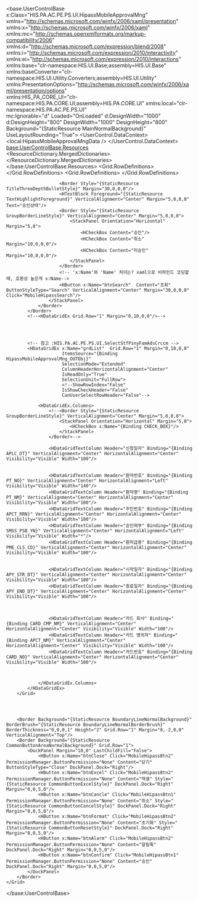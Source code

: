<base:UserControlBase x:Class="HIS.PA.AC.PE.PS.UI.HipassMobileApprovalMng"
             xmlns="http://schemas.microsoft.com/winfx/2006/xaml/presentation"
             xmlns:x="http://schemas.microsoft.com/winfx/2006/xaml"
             xmlns:mc="http://schemas.openxmlformats.org/markup-compatibility/2006" 
             xmlns:d="http://schemas.microsoft.com/expression/blend/2008" 
             xmlns:i="http://schemas.microsoft.com/expression/2010/interactivity"
             xmlns:ei="http://schemas.microsoft.com/expression/2010/interactions"
             xmlns:base="clr-namespace:HIS.UI.Base;assembly=HIS.UI.Base"
             xmlns:baseConverter="clr-namespace:HIS.UI.Utility.Converters;assembly=HIS.UI.Utility"
             xmlns:PresentationOptions="http://schemas.microsoft.com/winfx/2006/xaml/presentation/options"    
             xmlns:HIS_PA_CORE_UI="clr-namespace:HIS.PA.CORE.UI;assembly=HIS.PA.CORE.UI"
             xmlns:local="clr-namespace:HIS.PA.AC.PE.PS.UI"   
             mc:Ignorable="d" 
             Loaded="OnLoaded" 
             d:DesignWidth="1000" d:DesignHeight="800"  DesignWidth="1000" DesignHeight="800" Background="{StaticResource MainNormalBackground}" UseLayoutRounding="True">
    <UserControl.DataContext>
        <local:HipassMobileApprovalMngData />
    </UserControl.DataContext>
    <base:UserControlBase.Resources>
        <ResourceDictionary>
            <ResourceDictionary.MergedDictionaries>
                <SharedResourceDictionary SourcePath="/HIS.UI.Design.Themes;component/ACResources.xaml" Source="/HIS.UI.Design.Themes;component/ACResources.xaml"/>
            </ResourceDictionary.MergedDictionaries>
        </ResourceDictionary>
    </base:UserControlBase.Resources>
    <Grid Grid.IsSharedSizeScope="True">
        <Grid.RowDefinitions>
            <RowDefinition Height="*"/>
            <RowDefinition Height="30"/>
        </Grid.RowDefinitions>
        <Grid Margin="10">
            <Grid.RowDefinitions>
                <RowDefinition Height="Auto"/>
                <RowDefinition/>
            </Grid.RowDefinitions>
            <Border BorderThickness="0,0,1,1" Height="40" BorderBrush="{StaticResource SearchAreaDarkBorderBrush}" Background="{StaticResource SearchAreaBackground}">
                <Border BorderBrush="{StaticResource SearchAreaLightBorderBrush}" BorderThickness="1,1,0,0">
                    <StackPanel Margin="10,0" Orientation="Horizontal" VerticalAlignment="Center">
                        <Border Style="{StaticResource TitleThreeDepthBulletStyle}"/>
                        <HTextBlock Foreground="{StaticResource TextHighlightForeground}" VerticalAlignment="Center" Margin="5,0,0,0" Text="신청일자"/>
                        <HFromToCalendar VerticalAlignment="Center" Margin="5,0,0,0"/>

                        <Border Style="{StaticResource TitleThreeDepthBulletStyle}" Margin="30,0,0,0"/>
                        <HTextBlock Foreground="{StaticResource TextHighlightForeground}" VerticalAlignment="Center" Margin="5,0,0,0" Text="승인상태"/>
                        <Border Style="{StaticResource GroupBorderLineStyle}" VerticalAlignment="Center" Margin="5,0,0,0">
                            <StackPanel Orientation="Horizontal" Margin="5,0">
                                <HCheckBox Content="승인"/>
                                <HCheckBox Content="취소" Margin="10,0,0,0"/>
                                <HCheckBox Content="미승인" Margin="10,0,0,0"/>
                            </StackPanel>
                        </Border>
                        <!-- 'x:Name'와 'Name' 차이는? xaml으로 비하인드 코딩할 때, 호환성 높은게 x:Name-->
                        <HButton x:Name="btnSearch"  Content="조회" ButtonStyleType="Search" VerticalAlignment="Center" Margin="30,0,0,0" Click="MobileHipassSearch"/>
                    </StackPanel>
                </Border>
            </Border>
            <!--<HDataGridEx Grid.Row="1" Margin="0,10,0,0"/>-->




            <!-- 참고 :HIS.PA.AC.PE.PS.UI.SelectStfPsnyFamAdsCrccm -->
            <HDataGridEx x:Name="grdList"  Grid.Row="1" Margin="0,10,0,0"
                         ItemsSource="{Binding HipassMobileApprovalMng_OUTObj}" 
                         SelectionMode="Extended"
                         ColumnHeaderHorizontalAlignment="Center"
                         IsReadOnly="True"
                         SelectionUnit="FullRow">
                         <!--ShowRowIndex="False"
                         IsShowCheckHeader="False"
                         CanUserSelectRowHeader="False"-->
                
                <HDataGridEx.Columns>
                    <!--<Border Style="{StaticResource GroupBorderLineStyle}" VerticalAlignment="Center" Margin="5,0,0,0">
                        <StackPanel Orientation="Horizontal" Margin="5,0">
                            <HCheckBox x:Name="{Binding CHECK_BOX}"/>
                        </StackPanel>
                    </Border>-->

                    <HDataGridTextColumn Header="신청일자" Binding="{Binding APLC_DT}" VerticalAlignment="Center" HorizontalAlignment="Center" Visibility="Visible" Width="100"/>


                    <HDataGridTextColumn Header="환자번호" Binding="{Binding PT_NO}" VerticalAlignment="Center" HorizontalAlignment="Left" Visibility="Visible" Width="140"/>
                    <HDataGridTextColumn Header="환자명" Binding="{Binding PT_NM}" VerticalAlignment="Center" HorizontalAlignment="Center" Visibility="Visible" Width="100"/>
                    <HDataGridTextColumn Header="주민번호" Binding="{Binding APCT_RRN}" VerticalAlignment="Center" HorizontalAlignment="Center" Visibility="Visible" Width="100"/>
                    <HDataGridTextColumn Header="승인여부" Binding="{Binding SMSS_PSB_YN}" VerticalAlignment="Center" HorizontalAlignment="Left" Visibility="Visible" Width="*"/>
                    <HDataGridTextColumn Header="환자급종" Binding="{Binding PME_CLS_CD}" VerticalAlignment="Center" HorizontalAlignment="Center" Visibility="Visible" Width="100"/>
                    
                    
                    <HDataGridTextColumn Header="시작일자" Binding="{Binding APY_STR_DT}" VerticalAlignment="Center" HorizontalAlignment="Center" Visibility="Visible" Width="100"/>
                    <HDataGridTextColumn Header="종료일자" Binding="{Binding APY_END_DT}" VerticalAlignment="Center" HorizontalAlignment="Center" Visibility="Visible" Width="100"/>



                    <HDataGridTextColumn Header="카드 회사" Binding="{Binding CARD_CMP_NM}" VerticalAlignment="Center" HorizontalAlignment="Center" Visibility="Visible" Width="100"/>
                    <HDataGridTextColumn Header="카드 명의자" Binding="{Binding APCT_NM}" VerticalAlignment="Center" HorizontalAlignment="Center" Visibility="Visible" Width="100"/>
                    <HDataGridTextColumn Header="카드번호" Binding="{Binding CARD_NO}" VerticalAlignment="Center" HorizontalAlignment="Center" Visibility="Visible" Width="100"/>
                    
                    
                    
                </HDataGridEx.Columns>
            </HDataGridEx>
        </Grid>
        
        
        
        
        <Border Background="{StaticResource BoundaryLineNormalBackground}" BorderBrush="{StaticResource BoundaryLineNormalBorderBrush}" BorderThickness="0,0,0,1" Height="2" Grid.Row="1" Margin="0,-2,0,0" VerticalAlignment="Top"/>
        <Border Background="{StaticResource CommonButtonAreaNormalBackground}" Grid.Row="1">
            <DockPanel Margin="10,0" LastChildFill="False">
                <HButton x:Name="btnClose" Click="MobileHipassBtn2"  PermissionManager.ButtonPermission="None" Content="닫기" ButtonStyleType="Close" DockPanel.Dock="Right"/>
                <HButton x:Name="btnExcel" Click="MobileHipassBtn2" PermissionManager.ButtonPermission="None" Content="엑셀" Style="{StaticResource CommonButtonExcelStyle}" DockPanel.Dock="Right" Margin="0,0,5,0"/>
                <HButton x:Name="btnCancle" Click="MobileHipassBtn1" PermissionManager.ButtonPermission="None" Content="취소" Style="{StaticResource CommonButtonCancelStyle}" DockPanel.Dock="Right" Margin="0,0,5,0"/>
                <HButton x:Name="btnFormat" Click="MobileHipassBtn2" PermissionManager.ButtonPermission="None" Content="초기화" Style="{StaticResource CommonButtonResetStyle}" DockPanel.Dock="Right" Margin="0,0,5,0"/>
                <HButton x:Name="btnAlarm" Click="MobileHipassBtn2" PermissionManager.ButtonPermission="None" Content="알림톡" DockPanel.Dock="Right" Margin="0,0,5,0"/>
                <HButton x:Name="btnConfirm" Click="MobileHipassBtn1" PermissionManager.ButtonPermission="None" Content="승인" DockPanel.Dock="Right" Margin="0,0,5,0"/> 
            </DockPanel>
        </Border>
    </Grid>
</base:UserControlBase>
    
    

